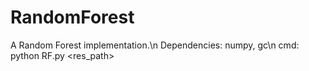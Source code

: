 # RandomForest
A Random Forest implementation.\n
Dependencies: numpy, gc\n
cmd: python RF.py <x path> <y path> <res_path>
